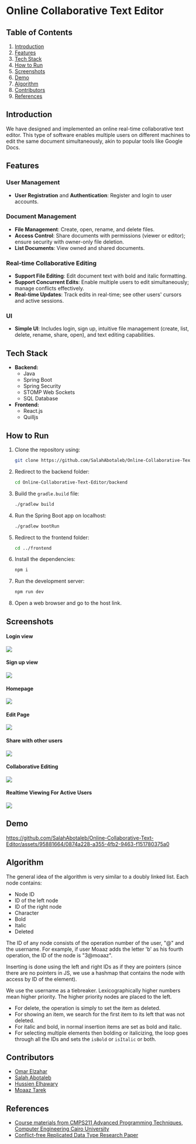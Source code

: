 # Online Collaborative Text Editor

## Table of Contents
1. [Introduction](#introduction)
2. [Features](#features)
3. [Tech Stack](#tech-stack)
4. [How to Run](#how-to-run)
5. [Screenshots](#screenshots)
6. [Demo](#demo)
7. [Algorithm](#algorithm)
8. [Contributors](#contributors)
9. [References](#references)

## Introduction
We have designed and implemented an online real-time collaborative text editor. This type of software enables multiple users on different machines to edit the same document simultaneously, akin to popular tools like Google Docs.

## Features

### User Management
- **User Registration** and **Authentication**: Register and login to user accounts.

### Document Management
- **File Management**: Create, open, rename, and delete files.
- **Access Control**: Share documents with permissions (viewer or editor); ensure security with owner-only file deletion.
- **List Documents**: View owned and shared documents.

### Real-time Collaborative Editing
- **Support File Editing**: Edit document text with bold and italic formatting.
- **Support Concurrent Edits**: Enable multiple users to edit simultaneously; manage conflicts effectively.
- **Real-time Updates**: Track edits in real-time; see other users' cursors and active sessions.

### UI
- **Simple UI**: Includes login, sign up, intuitive file management (create, list, delete, rename, share, open), and text editing capabilities.

## Tech Stack
- **Backend:** 
    - Java
    - Spring Boot
    - Spring Security
    - STOMP Web Sockets
    - SQL Database
- **Frontend:** 
    - React.js
    - Quilljs

## How to Run
1. Clone the repository using:
    ```sh
    git clone https://github.com/SalahAbotaleb/Online-Collaborative-Text-Editor.git
    ```
2. Redirect to the backend folder:
    ```sh
    cd Online-Collaborative-Text-Editor/backend
    ```
3. Build the `gradle.build` file:
    ```sh
    ./gradlew build
    ```
4. Run the Spring Boot app on localhost:
    ```sh
    ./gradlew bootRun
    ```
5. Redirect to the frontend folder:
    ```sh
    cd ../frontend
    ```
6. Install the dependencies:
    ```sh
    npm i
    ```
7. Run the development server:
    ```sh
    npm run dev
    ```
8. Open a web browser and go to the host link.

## Screenshots
#### Login view
![](/Images/Login.PNG)
#### Sign up view
![](/Images/Signup.PNG)
#### Homepage
![](/Images/Homepage.PNG)
#### Edit Page
![](/Images/EditPage.PNG)
#### Share with other users
![](/Images/ShareWithOthers.PNG)
#### Collaborative Editing
![](/Images/OtherUserView.png)
#### Realtime Viewing For Active Users
![](/Images/ViewActiveUsers.PNG)
## Demo

https://github.com/SalahAbotaleb/Online-Collaborative-Text-Editor/assets/95881664/0874a228-a355-4fb2-9463-f151780375a0

## Algorithm
The general idea of the algorithm is very similar to a doubly linked list. Each node contains:
- Node ID
- ID of the left node
- ID of the right node
- Character
- Bold
- Italic
- Deleted

The ID of any node consists of the operation number of the user, "@" and the username. For example, if user Moaaz adds the letter 'b' as his fourth operation, the ID of the node is "3@moaaz".

Inserting is done using the left and right IDs as if they are pointers (since there are no pointers in JS, we use a hashmap that contains the node with access by ID of the element).

We use the username as a tiebreaker. Lexicographically higher numbers mean higher priority. The higher priority nodes are placed to the left.

- For delete, the operation is simply to set the item as deleted.
- For showing an item, we search for the first item to its left that was not deleted.
- For italic and bold, in normal insertion items are set as bold and italic.
- For selecting multiple elements then bolding or italicizing, the loop goes through all the IDs and sets the `isBold` or `isItalic` or both.

## Contributors
* [Omar Elzahar](https://github.com/omarelzahar02)
* [Salah Abotaleb](https://github.com/SalahAbotaleb)
* [Hussien Elhawary](https://github.com/Hussein-Elhawary)
* [Moaaz Tarek](https://github.com/moa234)

## References
- [Course materials from CMPS211 Advanced Programming Techniques, Computer Engineering Cairo University](./Project_Description.pdf)
- [Conflict-free Replicated Data Type Research Paper](./CRDT%20Paper%20Research.pdf)
